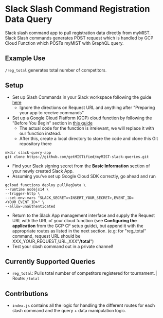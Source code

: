 # Slack Slash Command Registration Data Query
Slack slash command app to pull registration data directly from myMIST. Slack Slash commands generates POST request which is handled by GCP Cloud Function which POSTs myMIST with GraphQL query.

## Example Use
`/reg_total` generates total number of competitors.

## Setup
* Set up Slash Commands in your Slack workspace following the guide [here](https://api.slack.com/interactivity/slash-commands)
  * Ignore the directions on Request URL and anything after "Preparing your app to receive commands"
* Set up a Google Cloud Platform (GCP) cloud function by following the "Before You Begin" section in [this guide](https://cloud.google.com/functions/docs/tutorials/slack)
  * The actual code for the function is irrelevant, we will replace it with our function instead. 
  * After this, create a local directory to store the code and clone this Git repository there  
  
```
mkdir slack-query-app
git clone https://github.com/getMISTified/myMIST-slack-queries.git
```
  
* Find your Slack signing secret from the **Basic Information** section of your newly created Slack App.
* Assuming you've set up Google Cloud SDK correctly, go ahead and run  

```
gcloud functions deploy pullRegData \
--runtime nodejs14 \
--trigger-http \
--set-env-vars "SLACK_SECRET=<INSERT_YOUR_SECRET>,EVENT_ID=<YOUR_EVENT_ID>" \
--allow-unauthenticated
```

* Return to the Slack App management interface and supply the Request URL with the URL of your cloud function (see **Configuring the application** from the GCP CF setup guide), but append it with the appropriate routes as listed in the next section. (e.g: for "reg_total" command, request URL should be XXX_YOUR_REQUEST_URL_XXX"**/total**")
* Test your slash command out in a private channel!

## Currently Supported Queries
* `reg_total`: Pulls total number of competitors registered for tournament. | Route: `/total`

## Contributions
* `index.js` contains all the logic for handling the different routes for each slash command and the query + data manipulation logic.
